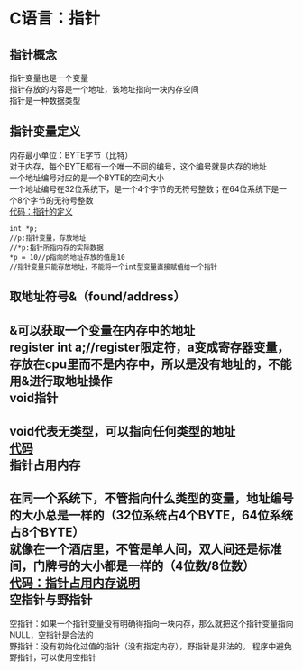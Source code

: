 C语言：指针
===
指针概念
---
指针变量也是一个变量  
指针存放的内容是一个地址，该地址指向一块内存空间  
指针是一种数据类型  

指针变量定义
---
内存最小单位：BYTE字节（比特）   
对于内存，每个BYTE都有一个唯一不同的编号，这个编号就是内存的地址  
一个地址编号对应的是一个BYTE的空间大小    
一个地址编号在32位系统下，是一个4个字节的无符号整数；在64位系统下是一个8个字节的无符号整数  
[代码：指针的定义](def_pointer.cpp)
```
int *p;
//p:指针变量，存放地址
//*p:指针所指内存的实际数据
*p = 10//p指向的地址存放的值是10
//指针变量只能存放地址，不能将一个int型变量直接赋值给一个指针
```
取地址符号&（found/address）  
---  
&可以获取一个变量在内存中的地址  
register int a;//register限定符，a变成寄存器变量，存放在cpu里而不是内存中，所以是没有地址的，不能用&进行取地址操作  
void指针  
---  
void代表无类型，可以指向任何类型的地址  
[代码](def_pointer2.cpp)  
指针占用内存  
---  
在同一个系统下，不管指向什么类型的变量，地址编号的大小总是一样的（32位系统占4个BYTE，64位系统占8个BYTE）  
就像在一个酒店里，不管是单人间，双人间还是标准间，门牌号的大小都是一样的（4位数/8位数）  
[代码：指针占用内存说明](RAM_pointer.cpp)  
空指针与野指针  
---  
空指针：如果一个指针变量没有明确得指向一块内存，那么就把这个指针变量指向NULL，空指针是合法的    
野指针：没有初始化过值的指针（没有指定内存），野指针是非法的。
程序中避免野指针，可以使用空指针  
